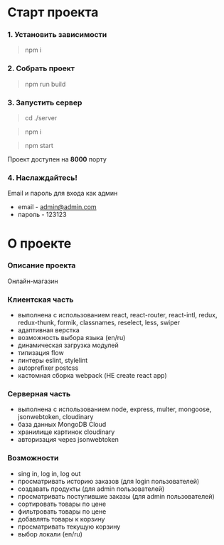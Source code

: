 # Старт проекта

### 1. Установить зависимости
> npm i

### 2. Собрать проект
> npm run build

### 3. Запустить сервер
> cd ./server

> npm i

> npm start

Проект доступен на **8000** порту

### 4. Наслаждайтесь!

Email и пароль для входа как админ
- email - admin@admin.com
- пароль - 123123

# О проекте

###  Описание проекта
Онлайн-магазин

### Клиентская часть
- выполнена с использованием react, react-router, react-intl, redux, redux-thunk, formik, classnames, reselect, less, swiper
- адаптивная верстка
- возможность выбора языка (en/ru)
- динамическая загрузка модулей
- типизация flow
- линтеры eslint, stylelint
- autoprefixer postcss
- кастомная сборка webpack (НЕ create react app)

### Серверная часть
- выполнена с использованием node, express, multer, mongoose, jsonwebtoken, cloudinary
- база данных MongoDB Cloud
- хранилище картинок cloudinary
- авторизация через jsonwebtoken

### Возможности
- sing in, log in, log out
- просматривать историю заказов (для login пользователей)
- создавать продукты (для admin пользователей)
- просматривать поступившие заказы (для admin пользователей)
- сортировать товары по цене
- фильтровать товары по цене
- добавлять товары к корзину
- просматривать текущую корзину
- выбор локали (en/ru)
